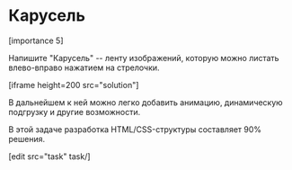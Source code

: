 # Карусель

[importance 5]

Напишите "Карусель" -- ленту изображений, которую можно листать влево-вправо нажатием на стрелочки.

[iframe height=200 src="solution"]

В дальнейшем к ней можно легко добавить анимацию, динамическую подгрузку и другие возможности.

В этой задаче разработка HTML/CSS-структуры составляет 90% решения.

[edit src="task" task/]